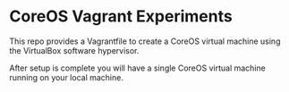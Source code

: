# CoreOS Vagrant Experiments

This repo provides a Vagrantfile to create a CoreOS virtual machine using the VirtualBox software hypervisor.

After setup is complete you will have a single CoreOS virtual machine running on your local machine.
